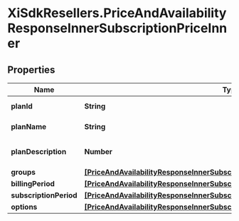 # XiSdkResellers.PriceAndAvailabilityResponseInnerSubscriptionPriceInner

## Properties

Name | Type | Description | Notes
------------ | ------------- | ------------- | -------------
**planId** | **String** | Id of the plan. | [optional] 
**planName** | **String** | Name of the plan. | [optional] 
**planDescription** | **Number** | The description of the plan. | [optional] 
**groups** | [**[PriceAndAvailabilityResponseInnerSubscriptionPriceInnerGroupsInner]**](PriceAndAvailabilityResponseInnerSubscriptionPriceInnerGroupsInner.md) |  | [optional] 
**billingPeriod** | [**[PriceAndAvailabilityResponseInnerSubscriptionPriceInnerBillingPeriodInner]**](PriceAndAvailabilityResponseInnerSubscriptionPriceInnerBillingPeriodInner.md) |  | [optional] 
**subscriptionPeriod** | [**[PriceAndAvailabilityResponseInnerSubscriptionPriceInnerSubscriptionPeriodInner]**](PriceAndAvailabilityResponseInnerSubscriptionPriceInnerSubscriptionPeriodInner.md) |  | [optional] 
**options** | [**[PriceAndAvailabilityResponseInnerSubscriptionPriceInnerOptionsInner]**](PriceAndAvailabilityResponseInnerSubscriptionPriceInnerOptionsInner.md) |  | [optional] 


